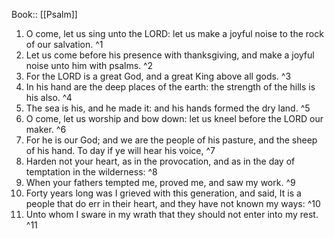  Book:: [[Psalm]]
 1. O come, let us sing unto the LORD: let us make a joyful noise to the rock of our salvation. ^1
 2. Let us come before his presence with thanksgiving, and make a joyful noise unto him with psalms. ^2
 3. For the LORD is a great God, and a great King above all gods. ^3
 4. In his hand are the deep places of the earth: the strength of the hills is his also. ^4
 5. The sea is his, and he made it: and his hands formed the dry land. ^5
 6. O come, let us worship and bow down: let us kneel before the LORD our maker. ^6
 7. For he is our God; and we are the people of his pasture, and the sheep of his hand. To day if ye will hear his voice, ^7
 8. Harden not your heart, as in the provocation, and as in the day of temptation in the wilderness: ^8
 9. When your fathers tempted me, proved me, and saw my work. ^9
 10. Forty years long was I grieved with this generation, and said, It is a people that do err in their heart, and they have not known my ways: ^10
 11. Unto whom I sware in my wrath that they should not enter into my rest. ^11
